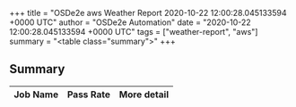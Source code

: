+++
title = "OSDe2e aws Weather Report 2020-10-22 12:00:28.045133594 +0000 UTC"
author = "OSDe2e Automation"
date = "2020-10-22 12:00:28.045133594 +0000 UTC"
tags = ["weather-report", "aws"]
summary = "<table class=\"summary\"></table>"
+++
## Summary

| Job Name | Pass Rate | More detail |
|----------|-----------|-------------|



